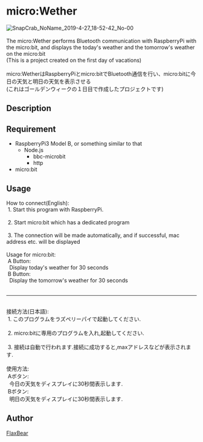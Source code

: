 micro:Wether
====
![SnapCrab_NoName_2019-4-27_18-52-42_No-00](https://user-images.githubusercontent.com/22972451/56873863-60894100-6a70-11e9-95fe-cb738aea2648.png)<br>
<br>
The micro:Wether performs Bluetooth communication with RaspberryPi with the micro:bit, and displays the today's weather and the tomorrow's weather on the micro:bit<br>
(This is a project created on the first day of vacations)
<br><br>
micro:WetherはRaspberryPiとmicro:bitでBluetooth通信を行い、micro:bitに今日の天気と明日の天気を表示させる<br>
(これはゴールデンウィークの１日目で作成したプロジェクトです)

## Description


## Requirement
<ul>
	<li>
		RaspberryPi3 Model B, or something similar to that
		<ul>
			<li>
				Node.js
				<ul>
					<li>bbc-microbit</li>
					<li>http</li>
				</ul>
			</li>
		</ul>
	</li>
	<li>micro:bit</li>
</ul>

## Usage
How to connect(English):<br>
&nbsp;1. Start this program with RaspberryPi.<br>
<br>
&nbsp;2. Start micro:bit which has a dedicated program<br>
<br>
&nbsp;3. The connection will be made automatically, and if successful, mac address etc. will be displayed<br>
<br>
Usage for micro:bit:<br>
&nbsp;A Button:<br>
&nbsp;&nbsp;Display today's weather for 30 seconds<br>
&nbsp;B Button:<br>
&nbsp;&nbsp;Display the tomorrow's weather for 30 seconds<br>
<br>
***
<br>
接続方法(日本語):<br>
&nbsp;1. このプログラムをラズペリーパイで起動してください.<br>
<br>
&nbsp;2. micro:bitに専用のプログラムを入れ,起動してください.<br>
<br>
&nbsp;3. 接続は自動で行われます.接続に成功すると,maxアドレスなどが表示されます.<br>
<br>
使用方法:<br>
&nbsp;Aボタン:<br>
&nbsp;&nbsp;今日の天気をディスプレイに30秒間表示します.<br>
&nbsp;Bボタン:<br>
&nbsp;&nbsp;明日の天気をディスプレイに30秒間表示します.<br>

## Author
[FlaxBear](https://github.com/FlaxBear)
